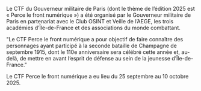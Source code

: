 Le CTF du Gouverneur militaire de Paris (dont le thème de l’édition 2025 est « Perce le front numérique ») a été organisé par le Gouverneur militaire de Paris en partenariat avec le Club OSINT et Veille de l’AEGE, les trois académies d’Île-de-France et des associations du monde combattant.

"Le CTF Perce le front numérique a pour objectif de faire connaître des personnages ayant participé à la seconde bataille de Champagne de septembre 1915, dont le 110e anniversaire sera célébré cette année et, au-delà, de mettre en avant l’esprit de défense au sein de la jeunesse d’Île-de-France."

Le CTF Perce le front numérique a eu lieu du 25 septembre au 10 octobre 2025.
